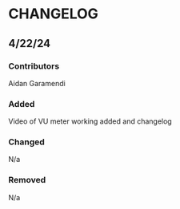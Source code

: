 # CHANGELOG

## 4/22/24
### Contributors
Aidan Garamendi

### Added
Video of VU meter working added and changelog

### Changed
N/a

### Removed
N/a

